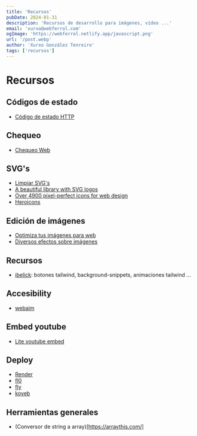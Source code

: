 ```yaml
---
title: 'Recursos'
pubDate: 2024-01-31
description: 'Recursos de desarrollo para imágenes, vídeo ...'
email: 'xurxo@webferrol.com'
ogImage: 'https://webferrol.netlify.app/javascript.png'
url: '/post.webp'
author: 'Xurxo González Tenreiro'
tags: ['recursos']
---
```


# Recursos

## Códigos de estado

- [Código de estado HTTP](https://es.wikipedia.org/wiki/Anexo:C%C3%B3digos_de_estado_HTTP)

## Chequeo

- [Chequeo Web](https://web-check.xyz/)

## SVG's

- [Limpiar SVG's](https://jakearchibald.github.io/svgomg/)
- [A beautiful library with SVG logos](https://svgl.vercel.app/)
- [Over 4900 pixel-perfect icons for web design](https://tabler.io/icons)
- [Heroicons](https://heroicons.com/outline)

## Edición de imágenes

- [Optimiza tus imágenes para web](https://squoosh.app/)
- [Diversos efectos sobre imágenes](https://shots.so/)

## Recursos 

- [ibelick](https://www.ibelick.com/): botones tailwind, background-snippets, animaciones tailwind ...

## Accesibility

- [webaim](https://wave.webaim.org/standalone)

## Embed youtube

- [Lite youtube embed](https://github.com/paulirish/lite-youtube-embed?tab=readme-ov-file)

## Deploy

- [Render](https://render.com/)
- [fl0](https://www.fl0.com/)
- [fly](https://fly.io/)
- [koyeb](https://www.koyeb.com/)

## Herramientas generales

- (Conversor de string a array)[https://arraythis.com/]